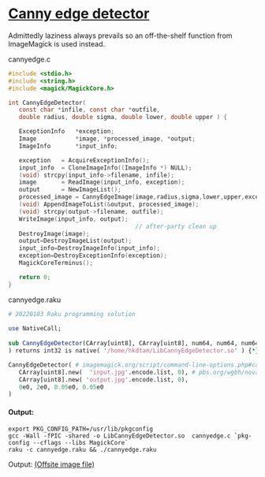 [1]: https://rosettacode.org/wiki/Canny_edge_detector

# [Canny edge detector][1]

Admittedly laziness always prevails so an off-the-shelf function from ImageMagick is used instead.



cannyedge.c

```c
#include <stdio.h>
#include <string.h>
#include <magick/MagickCore.h>

int CannyEdgeDetector(
   const char *infile, const char *outfile,
   double radius, double sigma, double lower, double upper ) {

   ExceptionInfo   *exception;
   Image           *image, *processed_image, *output;
   ImageInfo       *input_info;

   exception   = AcquireExceptionInfo();
   input_info  = CloneImageInfo((ImageInfo *) NULL);
   (void) strcpy(input_info->filename, infile);
   image       = ReadImage(input_info, exception);
   output      = NewImageList();
   processed_image = CannyEdgeImage(image,radius,sigma,lower,upper,exception);
   (void) AppendImageToList(&output, processed_image);
   (void) strcpy(output->filename, outfile);
   WriteImage(input_info, output);
                                    // after-party clean up 
   DestroyImage(image);
   output=DestroyImageList(output);
   input_info=DestroyImageInfo(input_info);
   exception=DestroyExceptionInfo(exception);
   MagickCoreTerminus();

   return 0;
}
```


cannyedge.raku

```perl
# 20220103 Raku programming solution
 
use NativeCall;
 
sub CannyEdgeDetector(CArray[uint8], CArray[uint8], num64, num64, num64, num64 
) returns int32 is native( '/home/hkdtam/LibCannyEdgeDetector.so' ) {*};

CannyEdgeDetector( # imagemagick.org/script/command-line-options.php#canny 
   CArray[uint8].new(  'input.jpg'.encode.list, 0), # pbs.org/wgbh/nova/next/wp-content/uploads/2013/09/fingerprint-1024x575.jpg
   CArray[uint8].new( 'output.jpg'.encode.list, 0),
   0e0, 2e0, 0.05e0, 0.05e0
)
```

#### Output:
```
export PKG_CONFIG_PATH=/usr/lib/pkgconfig
gcc -Wall -fPIC -shared -o LibCannyEdgeDetector.so  cannyedge.c `pkg-config --cflags --libs MagickCore`
raku -c cannyedge.raku && ./cannyedge.raku
```


Output: [(Offsite image file) ](https://drive.google.com/file/d/1k9F53egoFP0Sl4uBR85nai8IwC43BkYZ/view)
